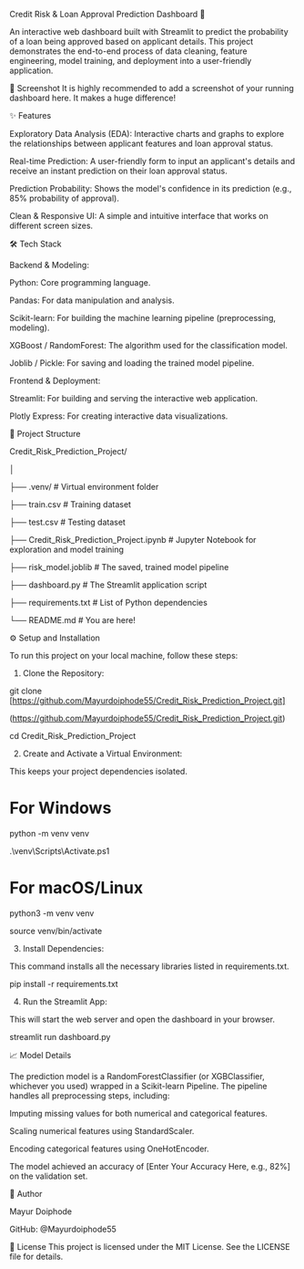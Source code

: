Credit Risk & Loan Approval Prediction Dashboard 🏦

An interactive web dashboard built with Streamlit to predict the probability of a loan being approved based on applicant details. This project demonstrates the end-to-end process of data cleaning, feature engineering, model training, and deployment into a user-friendly application.

📸 Screenshot
It is highly recommended to add a screenshot of your running dashboard here. It makes a huge difference!

✨ Features

Exploratory Data Analysis (EDA): Interactive charts and graphs to explore the relationships between applicant features and loan approval status.

Real-time Prediction: A user-friendly form to input an applicant's details and receive an instant prediction on their loan approval status.

Prediction Probability: Shows the model's confidence in its prediction (e.g., 85% probability of approval).

Clean & Responsive UI: A simple and intuitive interface that works on different screen sizes.

🛠️ Tech Stack

Backend & Modeling:

Python: Core programming language.

Pandas: For data manipulation and analysis.

Scikit-learn: For building the machine learning pipeline (preprocessing, modeling).

XGBoost / RandomForest: The algorithm used for the classification model.

Joblib / Pickle: For saving and loading the trained model pipeline.

Frontend & Deployment:

Streamlit: For building and serving the interactive web application.

Plotly Express: For creating interactive data visualizations.

📂 Project Structure

Credit_Risk_Prediction_Project/

│

├── .venv/                  # Virtual environment folder

├── train.csv               # Training dataset

├── test.csv                # Testing dataset

├── Credit_Risk_Prediction_Project.ipynb  # Jupyter Notebook for exploration and model training

├── risk_model.joblib       # The saved, trained model pipeline

├── dashboard.py            # The Streamlit application script

├── requirements.txt        # List of Python dependencies

└── README.md               # You are here!

⚙️ Setup and Installation

To run this project on your local machine, follow these steps:

1. Clone the Repository:

git clone [https://github.com/Mayurdoiphode55/Credit_Risk_Prediction_Project.git]

(https://github.com/Mayurdoiphode55/Credit_Risk_Prediction_Project.git)

cd Credit_Risk_Prediction_Project

2. Create and Activate a Virtual Environment:

This keeps your project dependencies isolated.

# For Windows

python -m venv venv

.\venv\Scripts\Activate.ps1

# For macOS/Linux

python3 -m venv venv

source venv/bin/activate



3. Install Dependencies:

This command installs all the necessary libraries listed in requirements.txt.

pip install -r requirements.txt

4. Run the Streamlit App:

This will start the web server and open the dashboard in your browser.

streamlit run dashboard.py

📈 Model Details

The prediction model is a RandomForestClassifier (or XGBClassifier, whichever you used) wrapped in a Scikit-learn Pipeline. The pipeline handles all preprocessing steps, including:

Imputing missing values for both numerical and categorical features.

Scaling numerical features using StandardScaler.

Encoding categorical features using OneHotEncoder.

The model achieved an accuracy of [Enter Your Accuracy Here, e.g., 82%] on the validation set.

👤 Author

Mayur Doiphode

GitHub: @Mayurdoiphode55


📄 License
This project is licensed under the MIT License. See the LICENSE file for details.
